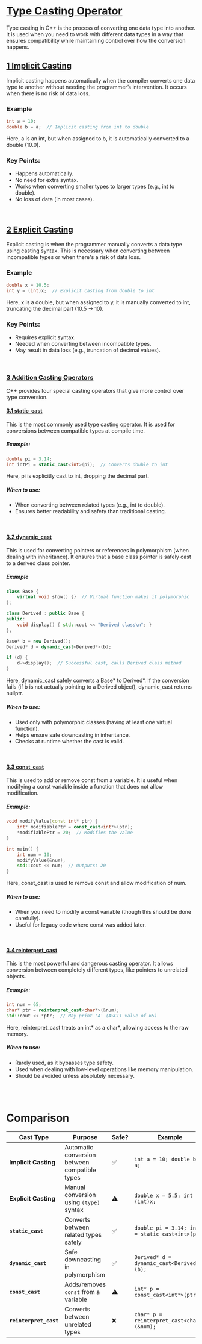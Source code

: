 # [Type Casting Operator](#type-casting-operator)
Type casting in C++ is the process of converting one data type into another. It is used when you need to work with different data types in a way that ensures compatibility while maintaining control over how the conversion happens.<br>


## [1 Implicit Casting](#1-implicit-casting)
Implicit casting happens automatically when the compiler converts one data type to another without needing the programmer’s intervention. It occurs when there is no risk of data loss.

### Example
```cpp
int a = 10;
double b = a;  // Implicit casting from int to double
```
Here, a is an int, but when assigned to b, it is automatically converted to a double (10.0).

### Key Points:
 - Happens automatically.
 - No need for extra syntax.
 - Works when converting smaller types to larger types (e.g., int to double).
 - No loss of data (in most cases).
<br>


## [2 Explicit Casting](#2-explicit-casting)
Explicit casting is when the programmer manually converts a data type using casting syntax. This is necessary when converting between incompatible types or when there's a risk of data loss.

### Example
```cpp
double x = 10.5;
int y = (int)x;  // Explicit casting from double to int
```
Here, x is a double, but when assigned to y, it is manually converted to int, truncating the decimal part (10.5 → 10).

### Key Points:
 - Requires explicit syntax.
 - Needed when converting between incompatible types.
 - May result in data loss (e.g., truncation of decimal values).
<br>


### [3 Addition Casting Operators](#3-addition-casting-operators)
C++ provides four special casting operators that give more control over type conversion.<br>

#### [3.1 static_cast](#31-static_cast)
This is the most commonly used type casting operator. It is used for conversions between compatible types at compile time.

##### Example:
```cpp
double pi = 3.14;
int intPi = static_cast<int>(pi);  // Converts double to int
```
Here, pi is explicitly cast to int, dropping the decimal part.

##### When to use:
 - When converting between related types (e.g., int to double).
 - Ensures better readability and safety than traditional casting.
<br>



#### [3.2 dynamic_cast](#32-dynamic_cast)
This is used for converting pointers or references in polymorphism (when dealing with inheritance). It ensures that a base class pointer is safely cast to a derived class pointer.

##### Example
```cpp
class Base {
    virtual void show() {}  // Virtual function makes it polymorphic
};

class Derived : public Base {
public:
    void display() { std::cout << "Derived class\n"; }
};

Base* b = new Derived();
Derived* d = dynamic_cast<Derived*>(b);

if (d) {
    d->display();  // Successful cast, calls Derived class method
}
```
Here, dynamic_cast safely converts a Base* to Derived*. If the conversion fails (if b is not actually pointing to a Derived object), dynamic_cast returns nullptr.

##### When to use:
 - Used only with polymorphic classes (having at least one virtual function).
 - Helps ensure safe downcasting in inheritance.
 - Checks at runtime whether the cast is valid.
<br>



#### [3.3 const_cast](#33-const_cast)
This is used to add or remove const from a variable. It is useful when modifying a const variable inside a function that does not allow modification.

##### Example:
```cpp
void modifyValue(const int* ptr) {
    int* modifiablePtr = const_cast<int*>(ptr);
    *modifiablePtr = 20;  // Modifies the value
}

int main() {
    int num = 10;
    modifyValue(&num);
    std::cout << num;  // Outputs: 20
}
```
Here, const_cast is used to remove const and allow modification of num.

##### When to use:
 - When you need to modify a const variable (though this should be done carefully).
 - Useful for legacy code where const was added later.
<br>



#### [3.4 reinterpret_cast](#34-reinterpret_cast)
This is the most powerful and dangerous casting operator. It allows conversion between completely different types, like pointers to unrelated objects.

##### Example:
```cpp
int num = 65;
char* ptr = reinterpret_cast<char*>(&num);
std::cout << *ptr;  // May print 'A' (ASCII value of 65)
```
Here, reinterpret_cast treats an int* as a char*, allowing access to the raw memory.

##### When to use:
 - Rarely used, as it bypasses type safety.
 - Used when dealing with low-level operations like memory manipulation.
 - Should be avoided unless absolutely necessary.
<br>
<br>



# Comparison


| Cast Type        | Purpose                                      | Safe? | Example |
|-----------------|----------------------------------------------|-------|---------|
| **Implicit Casting**  | Automatic conversion between compatible types | ✅    | `int a = 10; double b = a;` |
| **Explicit Casting**  | Manual conversion using `(type)` syntax | ⚠️    | `double x = 5.5; int y = (int)x;` |
| **`static_cast`**  | Converts between related types safely      | ✅    | `double pi = 3.14; int x = static_cast<int>(pi);` |
| **`dynamic_cast`** | Safe downcasting in polymorphism          | ✅    | `Derived* d = dynamic_cast<Derived*>(b);` |
| **`const_cast`**   | Adds/removes `const` from a variable      | ⚠️    | `int* p = const_cast<int*>(ptr);` |
| **`reinterpret_cast`** | Converts between unrelated types      | ❌    | `char* p = reinterpret_cast<char*>(&num);` |
